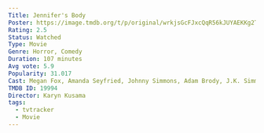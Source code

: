 ```yaml
---
Title: Jennifer's Body
Poster: https://image.tmdb.org/t/p/original/wrkjsGcFJxcQqR56kJUYAEKKg2T.jpg
Rating: 2.5
Status: Watched
Type: Movie
Genre: Horror, Comedy
Duration: 107 minutes
Avg vote: 5.9
Popularity: 31.017
Cast: Megan Fox, Amanda Seyfried, Johnny Simmons, Adam Brody, J.K. Simmons, Amy Sedaris, Kyle Gallner, Chris Pratt, Cynthia Stevenson, Sal Cortez
TMDB ID: 19994
Director: Karyn Kusama
tags:
  - tvtracker
  - Movie
---
```


